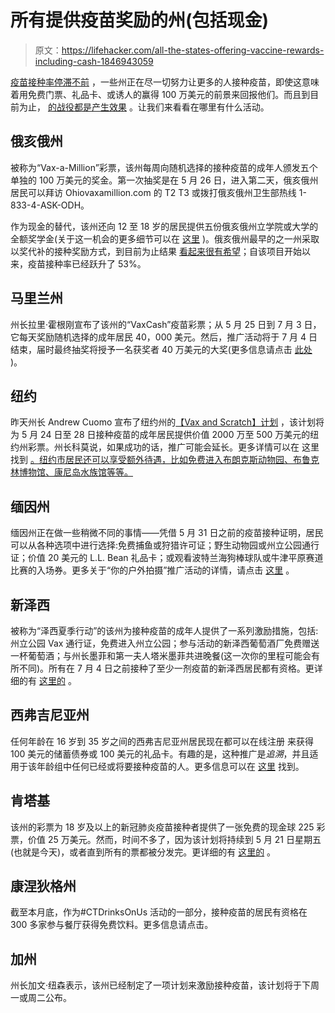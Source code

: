 # 所有提供疫苗奖励的州(包括现金)

> 原文：<https://lifehacker.com/all-the-states-offering-vaccine-rewards-including-cash-1846943059>

[疫苗接种率停滞不前](https://www.theatlantic.com/ideas/archive/2021/05/vaccine-slowdown-reasons/618847/) ，一些州正在尽一切努力让更多的人接种疫苗，即使这意味着用免费门票、礼品卡、或诱人的赢得 100 万美元的前景来回报他们。而且到目前为止， [的战役都是产生效果](https://www.cbsnews.com/news/covid-vaccine-ohio-lottery-shots/) 。让我们来看看在哪里有什么活动。



## **俄亥俄州**

被称为“Vax-a-Million”彩票，该州每周向随机选择的接种疫苗的成年人颁发五个单独的 100 万美元的奖金。第一次抽奖是在 5 月 26 日，进入第二天，俄亥俄州居民可以拜访 Ohiovaxamillion.com 的 T2 T3 或拨打俄亥俄州卫生部热线 1-833-4-ASK-ODH。

作为现金的替代，该州还向 12 至 18 岁的居民提供五份俄亥俄州立学院或大学的全额奖学金(关于这一机会的更多细节可以在 [这里](https://fox8.com/news/coronavirus/ohio-vaccine-lottery/ohio-vax-a-million-what-you-need-to-do-if-you-win-a-free-ride-to-college/) )。俄亥俄州最早的之一州采取以奖代补的接种奖励方式，到目前为止结果 [看起来很有希望](https://www.cbsnews.com/news/covid-vaccine-ohio-lottery-shots/)；自该项目开始以来，疫苗接种率已经跃升了 53%。

## **马里兰州**

州长拉里·霍根刚宣布了该州的“VaxCash”疫苗彩票；从 5 月 25 日到 7 月 3 日，它每天奖励随机选择的成年居民 40，000 美元。然后，推广活动将于 7 月 4 日结束，届时最终抽奖将授予一名获奖者 40 万美元的大奖(更多信息请点击 [此处](https://www.mdlottery.com/promotion/2-million-vaxcash-promotion/) )。

## **纽约**

昨天州长 Andrew Cuomo 宣布了纽约州的[【Vax and Scratch】计划](https://www.governor.ny.gov/news/governor-cuomo-announces-new-vax-scratch-program-providing-lottery-tickets-prizes-5-million) ，该计划将为 5 月 24 日至 28 日接种疫苗的成年居民提供价值 2000 万至 500 万美元的纽约州彩票。州长科莫说，如果成功的话，推广可能会延长。更多详情可以在 这里找到 [。纽约市居民还可以享受额外待遇，比如免费进入布朗克斯动物园、布鲁克林博物馆、康尼岛水族馆等等。](https://www.governor.ny.gov/news/governor-cuomo-announces-new-vax-scratch-program-providing-lottery-tickets-prizes-5-million) 

## **缅因州**

缅因州正在做一些稍微不同的事情——凭借 5 月 31 日之前的疫苗接种证明，居民可以从各种选项中进行选择:免费捕鱼或狩猎许可证；野生动物园或州立公园通行证；价值 20 美元的 L.L. Bean 礼品卡；或观看波特兰海狗棒球队或牛津平原赛道比赛的入场券。更多关于“你的户外拍摄”推广活动的详情，请点击 [这里](https://www.maine.gov/covid19/vaccines/getoutdoors#:~:text=The%20public%2Dprivate%20initiative%2C%20called,Sea%20Dogs%2C%20and%20Oxford%20Plains) 。

## **新泽西**

被称为“泽西夏季行动”的该州为接种疫苗的成年人提供了一系列激励措施，包括:州立公园 Vax 通行证，免费进入州立公园；参与活动的新泽西葡萄酒厂免费赠送一杯葡萄酒；与州长墨菲和第一夫人塔米墨菲共进晚餐(这一次你的里程可能会有所不同)。所有在 7 月 4 日之前接种了至少一剂疫苗的新泽西居民都有资格。更详细的有 [这里的](https://covid19.nj.gov/faqs/announcements/all-announcements/governor-murphy-announces-new-incentives-to-encourage-covid-19-vaccinations-including-free-entrance-to-state-parks-and-free-wine-at-participating-wineries) 。

## **西弗吉尼亚州**

任何年龄在 16 岁到 35 岁之间的西弗吉尼亚州居民现在都可以在线注册 来获得 100 美元的储蓄债券或 100 美元的礼品卡。有趣的是，这种推广是*追溯*，并且适用于该年龄组中任何已经或将要接种疫苗的人。更多信息可以在 [这里](https://appengine.egov.com/apps/wv/technology/vip) 找到。

## **肯塔基**

该州的彩票为 18 岁及以上的新冠肺炎疫苗接种者提供了一张免费的现金球 225 彩票，价值 25 万美元。然而，时间不多了，因为该计划将持续到 5 月 21 日星期五(也就是今天)，或者直到所有的票都被分发完。更详细的有 [这里的](https://www.kylottery.com/apps/promotions/promotions.html?promo=ASHOTat225000) 。

## 康涅狄格州

截至本月底，作为#CTDrinksOnUs 活动的一部分，接种疫苗的居民有资格在 300 多家参与餐厅获得免费饮料。更多信息请点击。

## **加州**

州长加文·纽森表示，该州已经制定了一项计划来激励接种疫苗，该计划将于下周一或周二公布。